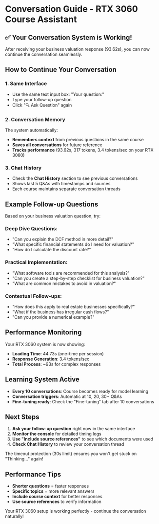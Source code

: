 # Conversation Guide - RTX 3060 Course Assistant

## ✅ Your Conversation System is Working!

After receiving your business valuation response (93.62s), you can now continue the conversation seamlessly.

## How to Continue Your Conversation

### 1. **Same Interface**
- Use the same text input box: "Your question:"
- Type your follow-up question
- Click "🔍 Ask Question" again

### 2. **Conversation Memory**
The system automatically:
- **Remembers context** from previous questions in the same course
- **Saves all conversations** for future reference
- **Tracks performance** (93.62s, 317 tokens, 3.4 tokens/sec on your RTX 3060)

### 3. **Chat History**
- Check the **Chat History** section to see previous conversations
- Shows last 5 Q&As with timestamps and sources
- Each course maintains separate conversation threads

## Example Follow-up Questions

Based on your business valuation question, try:

### **Deep Dive Questions:**
- "Can you explain the DCF method in more detail?"
- "What specific financial statements do I need for valuation?"
- "How do I calculate the discount rate?"

### **Practical Implementation:**
- "What software tools are recommended for this analysis?"
- "Can you create a step-by-step checklist for business valuation?"
- "What are common mistakes to avoid in valuation?"

### **Contextual Follow-ups:**
- "How does this apply to real estate businesses specifically?"
- "What if the business has irregular cash flows?"
- "Can you provide a numerical example?"

## Performance Monitoring

Your RTX 3060 system is now showing:
- **Loading Time**: 44.73s (one-time per session)
- **Response Generation**: 3.4 tokens/sec
- **Total Process**: ~93s for complex responses

## Learning System Active

- **Every 10 conversations**: Course becomes ready for model learning
- **Conversation triggers**: Automatic at 10, 20, 30+ Q&As
- **Fine-tuning ready**: Check the "Fine-tuning" tab after 10 conversations

## Next Steps

1. **Ask your follow-up question** right now in the same interface
2. **Monitor the console** for detailed timing logs
3. **Use "Include source references"** to see which documents were used
4. **Check Chat History** to review your conversation thread

The timeout protection (30s limit) ensures you won't get stuck on "Thinking..." again!

## Performance Tips

- **Shorter questions** = faster responses
- **Specific topics** = more relevant answers  
- **Include course context** for better responses
- **Use source references** to verify information

Your RTX 3060 setup is working perfectly - continue the conversation naturally!